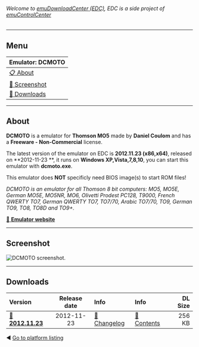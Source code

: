 ###### Welcome to [emuDownloadCenter (EDC)](https://github.com/PhoenixInteractiveNL/emuDownloadCenter/wiki/), EDC is a side project of [emuControlCenter](https://github.com/PhoenixInteractiveNL/emuControlCenter/wiki/)
***
## Menu
| **Emulator: DCMOTO** |
|:---------|
| [:clipboard: About](#about) |
| [:sunrise: Screenshot](#screenshot) |
| [:floppy_disk: Downloads](#downloads) |
***
## About
**DCMOTO** is a emulator for **Thomson MO5** made by **Daniel Coulom** and has a **Freeware - Non-Commercial** license.

The latest version of the emulator on EDC is **2012.11.23 (x86,x64)**, released on **2012-11-23 **, it runs on **Windows XP,Vista,7,8,10**, you can start this emulator with **dcmoto.exe**.

This emulator does **NOT** specificly need BIOS image(s) to start ROM files!

_DCMOTO is an emulator for all Thomson 8 bit computers: MO5, MO5E, German MO5E, MO5NR, MO6, Olivetti Prodest PC128, T9000, French QWERTY TO7, German QWERTY TO7, TO7/70, Arabic TO7/70, TO9, German TO9, TO8, TO8D and TO9+._

[:link: **Emulator website**](http://dcmoto.free.fr)
***
## Screenshot
![](https://raw.githubusercontent.com/PhoenixInteractiveNL/emuDownloadCenter/master/hooks/dcmoto/screen.jpg "DCMOTO screenshot.")
***
## Downloads
| Version  | Release date  | Info       | Info       | DL Size    |
|:---------|:-------------:|:-----------|:-----------|-----------:|
| [:floppy_disk: **2012.11.23**](https://github.com/PhoenixInteractiveNL/edc-repo0004/raw/master/gens/2012.11.23.7z) | 2012-11-23 | [:page_facing_up: Changelog](https://github.com/PhoenixInteractiveNL/edc-repo0004/blob/master/dcmoto/2012.11.23_changelog.txt) | [:mag_right: Contents](https://github.com/PhoenixInteractiveNL/edc-repo0004/blob/master/dcmoto/2012.11.23_contents.txt) | 256 KB |

:arrow_backward: [Go to platform listing](https://github.com/PhoenixInteractiveNL/emuDownloadCenter/wiki/EDC-Platform-List)
